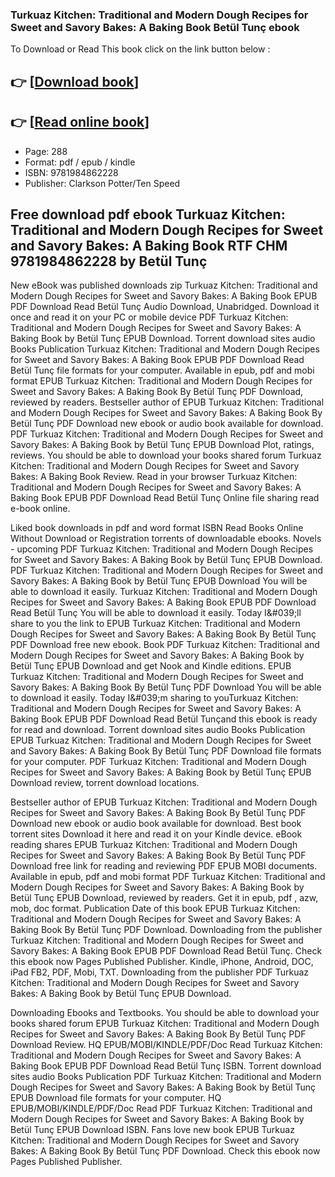 ### Turkuaz Kitchen: Traditional and Modern Dough Recipes for Sweet and Savory Bakes: A Baking Book Betül Tunç ebook

To Download or Read This book click on the link button below :

## 👉  [**[Download book](http://ebooksharez.info/download.php?group=book&from=github.com&id=721006&lnk=1081 "Download book")**]

## 👉  [**[Read online book](http://ebooksharez.info/download.php?group=book&from=github.com&id=721006&lnk=1081 "Read online book")**]


* Page: 288
* Format: pdf / epub / kindle
* ISBN: 9781984862228
* Publisher: Clarkson Potter/Ten Speed



## Free download pdf ebook Turkuaz Kitchen: Traditional and Modern Dough Recipes for Sweet and Savory Bakes: A Baking Book RTF CHM 9781984862228 by Betül Tunç


New eBook was published downloads zip Turkuaz Kitchen: Traditional and Modern Dough Recipes for Sweet and Savory Bakes: A Baking Book EPUB PDF Download Read Betül Tunç Audio Download, Unabridged. Download it once and read it on your PC or mobile device PDF Turkuaz Kitchen: Traditional and Modern Dough Recipes for Sweet and Savory Bakes: A Baking Book by Betül Tunç EPUB Download. Torrent download sites audio Books Publication Turkuaz Kitchen: Traditional and Modern Dough Recipes for Sweet and Savory Bakes: A Baking Book EPUB PDF Download Read Betül Tunç file formats for your computer. Available in epub, pdf and mobi format EPUB Turkuaz Kitchen: Traditional and Modern Dough Recipes for Sweet and Savory Bakes: A Baking Book By Betül Tunç PDF Download, reviewed by readers. Bestseller author of EPUB Turkuaz Kitchen: Traditional and Modern Dough Recipes for Sweet and Savory Bakes: A Baking Book By Betül Tunç PDF Download new ebook or audio book available for download. PDF Turkuaz Kitchen: Traditional and Modern Dough Recipes for Sweet and Savory Bakes: A Baking Book by Betül Tunç EPUB Download Plot, ratings, reviews. You should be able to download your books shared forum Turkuaz Kitchen: Traditional and Modern Dough Recipes for Sweet and Savory Bakes: A Baking Book Review. Read in your browser Turkuaz Kitchen: Traditional and Modern Dough Recipes for Sweet and Savory Bakes: A Baking Book EPUB PDF Download Read Betül Tunç Online file sharing read e-book online.

Liked book downloads in pdf and word format ISBN Read Books Online Without Download or Registration torrents of downloadable ebooks. Novels - upcoming PDF Turkuaz Kitchen: Traditional and Modern Dough Recipes for Sweet and Savory Bakes: A Baking Book by Betül Tunç EPUB Download. PDF Turkuaz Kitchen: Traditional and Modern Dough Recipes for Sweet and Savory Bakes: A Baking Book by Betül Tunç EPUB Download You will be able to download it easily. Turkuaz Kitchen: Traditional and Modern Dough Recipes for Sweet and Savory Bakes: A Baking Book EPUB PDF Download Read Betül Tunç You will be able to download it easily. Today I&amp;#039;ll share to you the link to EPUB Turkuaz Kitchen: Traditional and Modern Dough Recipes for Sweet and Savory Bakes: A Baking Book By Betül Tunç PDF Download free new ebook. Book PDF Turkuaz Kitchen: Traditional and Modern Dough Recipes for Sweet and Savory Bakes: A Baking Book by Betül Tunç EPUB Download and get Nook and Kindle editions. EPUB Turkuaz Kitchen: Traditional and Modern Dough Recipes for Sweet and Savory Bakes: A Baking Book By Betül Tunç PDF Download You will be able to download it easily. Today I&amp;#039;m sharing to youTurkuaz Kitchen: Traditional and Modern Dough Recipes for Sweet and Savory Bakes: A Baking Book EPUB PDF Download Read Betül Tunçand this ebook is ready for read and download. Torrent download sites audio Books Publication EPUB Turkuaz Kitchen: Traditional and Modern Dough Recipes for Sweet and Savory Bakes: A Baking Book By Betül Tunç PDF Download file formats for your computer. PDF Turkuaz Kitchen: Traditional and Modern Dough Recipes for Sweet and Savory Bakes: A Baking Book by Betül Tunç EPUB Download review, torrent download locations.

Bestseller author of EPUB Turkuaz Kitchen: Traditional and Modern Dough Recipes for Sweet and Savory Bakes: A Baking Book By Betül Tunç PDF Download new ebook or audio book available for download. Best book torrent sites Download it here and read it on your Kindle device. eBook reading shares EPUB Turkuaz Kitchen: Traditional and Modern Dough Recipes for Sweet and Savory Bakes: A Baking Book By Betül Tunç PDF Download free link for reading and reviewing PDF EPUB MOBI documents. Available in epub, pdf and mobi format PDF Turkuaz Kitchen: Traditional and Modern Dough Recipes for Sweet and Savory Bakes: A Baking Book by Betül Tunç EPUB Download, reviewed by readers. Get it in epub, pdf , azw, mob, doc format. Publication Date of this book EPUB Turkuaz Kitchen: Traditional and Modern Dough Recipes for Sweet and Savory Bakes: A Baking Book By Betül Tunç PDF Download. Downloading from the publisher Turkuaz Kitchen: Traditional and Modern Dough Recipes for Sweet and Savory Bakes: A Baking Book EPUB PDF Download Read Betül Tunç. Check this ebook now Pages Published Publisher. Kindle, iPhone, Android, DOC, iPad FB2, PDF, Mobi, TXT. Downloading from the publisher PDF Turkuaz Kitchen: Traditional and Modern Dough Recipes for Sweet and Savory Bakes: A Baking Book by Betül Tunç EPUB Download.

Downloading Ebooks and Textbooks. You should be able to download your books shared forum EPUB Turkuaz Kitchen: Traditional and Modern Dough Recipes for Sweet and Savory Bakes: A Baking Book By Betül Tunç PDF Download Review. HQ EPUB/MOBI/KINDLE/PDF/Doc Read Turkuaz Kitchen: Traditional and Modern Dough Recipes for Sweet and Savory Bakes: A Baking Book EPUB PDF Download Read Betül Tunç ISBN. Torrent download sites audio Books Publication PDF Turkuaz Kitchen: Traditional and Modern Dough Recipes for Sweet and Savory Bakes: A Baking Book by Betül Tunç EPUB Download file formats for your computer. HQ EPUB/MOBI/KINDLE/PDF/Doc Read PDF Turkuaz Kitchen: Traditional and Modern Dough Recipes for Sweet and Savory Bakes: A Baking Book by Betül Tunç EPUB Download ISBN. Fans love new book EPUB Turkuaz Kitchen: Traditional and Modern Dough Recipes for Sweet and Savory Bakes: A Baking Book By Betül Tunç PDF Download. Check this ebook now Pages Published Publisher.





